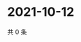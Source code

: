 # 2021-10-12

共 0 条

<!-- BEGIN WEIBO -->
<!-- 最后更新时间 Tue Oct 12 2021 17:13:06 GMT+0800 (China Standard Time) -->

<!-- END WEIBO -->
